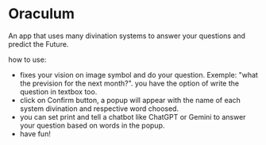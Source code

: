 # Oraculum
An app that uses many divination systems to answer your questions and predict the Future.

how to use:
- fixes your vision on image symbol and do your question. Exemple: "what the prevision for the next month?". you have the option of write the question in textbox too.
- click on Confirm button, a popup will appear with the name of each system divination and respective word choosed.
- you can set print and tell a chatbot like ChatGPT or Gemini to answer your question based on words in the popup.
- have fun!
